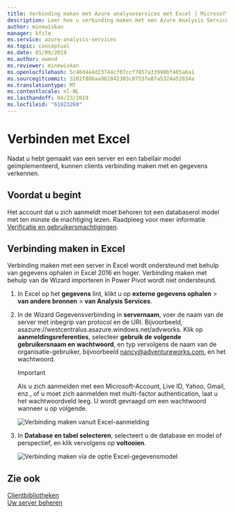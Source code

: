 ```yaml
---
title: Verbinding maken met Azure analyseservices met Excel | Microsoft Docs
description: Leer hoe u verbinding maken met een Azure Analysis Services-server met behulp van Excel.
author: minewiskan
manager: kfile
ms.service: azure-analysis-services
ms.topic: conceptual
ms.date: 01/09/2019
ms.author: owend
ms.reviewer: minewiskan
ms.openlocfilehash: 5c46d4e4d23744cf07ccf7857a33990bf405a6a1
ms.sourcegitcommit: 3102f886aa962842303c8753fe8fa5324a52834a
ms.translationtype: MT
ms.contentlocale: nl-NL
ms.lasthandoff: 04/23/2019
ms.locfileid: "61023260"
---
```

# <a name="connect-with-excel"></a>Verbinden met Excel

Nadat u hebt gemaakt van een server en een tabellair model geïmplementeerd, kunnen clients verbinding maken met en gegevens verkennen. 

## <a name="before-you-begin"></a>Voordat u begint

Het account dat u zich aanmeldt moet behoren tot een databaserol model met ten minste de machtiging lezen. Raadpleeg voor meer informatie [Verificatie en gebruikersmachtigingen](analysis-services-manage-users.md). 

## <a name="connect-in-excel"></a>Verbinding maken in Excel

Verbinding maken met een server in Excel wordt ondersteund met behulp van gegevens ophalen in Excel 2016 en hoger. Verbinding maken met behulp van de Wizard importeren in Power Pivot wordt niet ondersteund. 

1. In Excel op het **gegevens** lint, klikt u op **externe gegevens ophalen** > **van andere bronnen** > **van Analysis Services**.

2. In de Wizard Gegevensverbinding in **servernaam**, voer de naam van de server met inbegrip van protocol en de URI. Bijvoorbeeld, asazure://westcentralus.asazure.windows.net/advworks. Klik op **aanmeldingsreferenties**, selecteer **gebruik de volgende gebruikersnaam en wachtwoord**, en typ vervolgens de naam van de organisatie-gebruiker, bijvoorbeeld nancy@adventureworks.com, en het wachtwoord.

    > [!IMPORTANT]
    > Als u zich aanmelden met een Microsoft-Account, Live ID, Yahoo, Gmail, enz., of u moet zich aanmelden met multi-factor authentication, laat u het wachtwoordveld leeg. U wordt gevraagd om een wachtwoord wanneer u op volgende. 

    ![Verbinding maken vanuit Excel-aanmelding](./media/analysis-services-connect-excel/aas-connect-excel-logon.png)

3. In **Database en tabel selecteren**, selecteert u de database en model of perspectief, en klik vervolgens op **voltooien**.
   
    ![Verbinding maken via de optie Excel-gegevensmodel](./media/analysis-services-connect-excel/aas-connect-excel-select.png)


## <a name="see-also"></a>Zie ook

[Clientbibliotheken](analysis-services-data-providers.md)   
[Uw server beheren](analysis-services-manage.md)     


